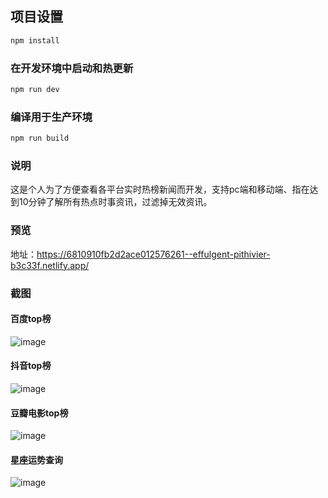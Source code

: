 
## 项目设置

```sh
npm install
```

### 在开发环境中启动和热更新

```sh
npm run dev
```

### 编译用于生产环境

```sh
npm run build
```

### 说明
这是个人为了方便查看各平台实时热榜新闻而开发，支持pc端和移动端、指在达到10分钟了解所有热点时事资讯，过滤掉无效资讯。

### 预览
地址：https://6810910fb2d2ace012576261--effulgent-pithivier-b3c33f.netlify.app/

### 截图

#### 百度top榜
![image](https://github.com/huiJeck/hot-list/assets/22268904/b6e63a5d-27d3-466d-a888-d596611fed0a)

#### 抖音top榜
![image](https://github.com/huiJeck/hot-list/assets/22268904/da7a44a2-48a8-4de4-94bd-ab079c602b54)

#### 豆瓣电影top榜
![image](https://github.com/huiJeck/hot-list/assets/22268904/90a2508d-0819-4eb0-82df-7c55f2e801ae)

#### 星座运势查询
![image](https://github.com/huiJeck/hot-list/assets/22268904/0dfdea8a-35a2-4381-811c-7879433930e3)


